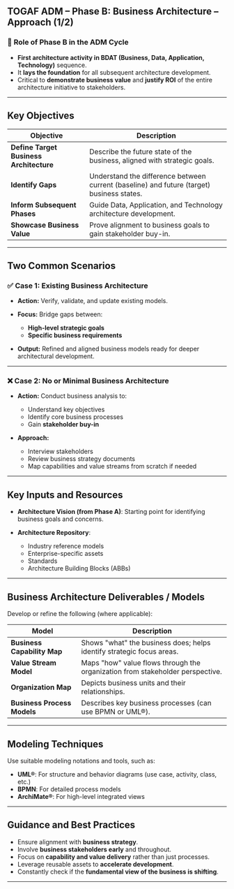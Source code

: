 
## **TOGAF ADM – Phase B: Business Architecture – Approach (1/2)**

### 🔷 **Role of Phase B in the ADM Cycle**

* **First architecture activity in BDAT (Business, Data, Application, Technology)** sequence.
* It **lays the foundation** for all subsequent architecture development.
* Critical to **demonstrate business value** and **justify ROI** of the entire architecture initiative to stakeholders.

---

## **Key Objectives**

| Objective                               | Description                                                                               |
| --------------------------------------- | ----------------------------------------------------------------------------------------- |
| **Define Target Business Architecture** | Describe the future state of the business, aligned with strategic goals.                  |
| **Identify Gaps**                       | Understand the difference between current (baseline) and future (target) business states. |
| **Inform Subsequent Phases**            | Guide Data, Application, and Technology architecture development.                         |
| **Showcase Business Value**             | Prove alignment to business goals to gain stakeholder buy-in.                             |

---

## **Two Common Scenarios**

### ✅ **Case 1: Existing Business Architecture**

* **Action:** Verify, validate, and update existing models.
* **Focus:** Bridge gaps between:

  * **High-level strategic goals**
  * **Specific business requirements**
* **Output:** Refined and aligned business models ready for deeper architectural development.

---

### ❌ **Case 2: No or Minimal Business Architecture**

* **Action:** Conduct business analysis to:

  * Understand key objectives
  * Identify core business processes
  * Gain **stakeholder buy-in**
* **Approach:**

  * Interview stakeholders
  * Review business strategy documents
  * Map capabilities and value streams from scratch if needed

---

## **Key Inputs and Resources**

* **Architecture Vision (from Phase A)**: Starting point for identifying business goals and concerns.
* **Architecture Repository**:

  * Industry reference models
  * Enterprise-specific assets
  * Standards
  * Architecture Building Blocks (ABBs)

---

## **Business Architecture Deliverables / Models**

Develop or refine the following (where applicable):

| Model                       | Description                                                                   |
| --------------------------- | ----------------------------------------------------------------------------- |
| **Business Capability Map** | Shows "what" the business does; helps identify strategic focus areas.         |
| **Value Stream Model**      | Maps "how" value flows through the organization from stakeholder perspective. |
| **Organization Map**        | Depicts business units and their relationships.                               |
| **Business Process Models** | Describes key business processes (can use BPMN or UML®).                      |

---

## **Modeling Techniques**

Use suitable modeling notations and tools, such as:

* **UML®**: For structure and behavior diagrams (use case, activity, class, etc.)
* **BPMN**: For detailed process models
* **ArchiMate®**: For high-level integrated views

---

## **Guidance and Best Practices**

* Ensure alignment with **business strategy**.
* Involve **business stakeholders early** and throughout.
* Focus on **capability and value delivery** rather than just processes.
* Leverage reusable assets to **accelerate development**.
* Constantly check if the **fundamental view of the business is shifting**.

---


